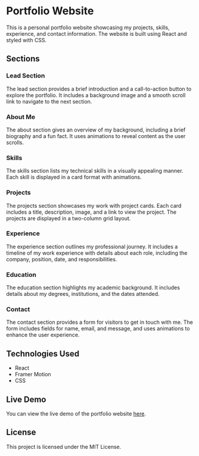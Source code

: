 # Portfolio Website

This is a personal portfolio website showcasing my projects, skills, experience, and contact information. The website is built using React and styled with CSS.

## Sections

### Lead Section

The lead section provides a brief introduction and a call-to-action button to explore the portfolio. It includes a background image and a smooth scroll link to navigate to the next section.

### About Me

The about section gives an overview of my background, including a brief biography and a fun fact. It uses animations to reveal content as the user scrolls.

### Skills

The skills section lists my technical skills in a visually appealing manner. Each skill is displayed in a card format with animations.

### Projects

The projects section showcases my work with project cards. Each card includes a title, description, image, and a link to view the project. The projects are displayed in a two-column grid layout.

### Experience

The experience section outlines my professional journey. It includes a timeline of my work experience with details about each role, including the company, position, date, and responsibilities.

### Education

The education section highlights my academic background. It includes details about my degrees, institutions, and the dates attended.

### Contact

The contact section provides a form for visitors to get in touch with me. The form includes fields for name, email, and message, and uses animations to enhance the user experience.

## Technologies Used

- React
- Framer Motion
- CSS

## Live Demo

You can view the live demo of the portfolio website [here](http://your-portfolio-url.com).

## License

This project is licensed under the MIT License.
